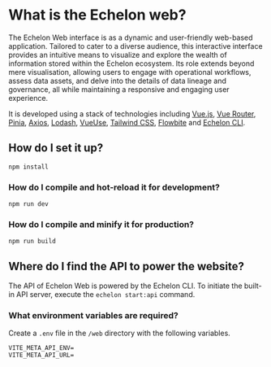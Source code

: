 # What is the Echelon web?

The Echelon Web interface is as a dynamic and user-friendly web-based application. Tailored to cater to a diverse audience, this interactive interface provides an intuitive means to visualize and explore the wealth of information stored within the Echelon ecosystem. Its role extends beyond mere visualisation, allowing users to engage with operational workflows, assess data assets, and delve into the details of data lineage and governance, all while maintaining a responsive and engaging user experience.

It is developed using a stack of technologies including [Vue.js](https://vuejs.org/), [Vue Router](https://router.vuejs.org/), [Pinia](https://pinia.vuejs.org/), [Axios](https://axios-http.com/), [Lodash](https://lodash.com/), [VueUse](https://vueuse.org/), [Tailwind CSS](https://tailwindcss.com/), [Flowbite](https://flowbite.com/) and [Echelon CLI](../cli/).

## How do I set it up?

```shell
npm install
```

### How do I compile and hot-reload it for development?

```shell
npm run dev
```

### How do I compile and minify it for production?

```shell
npm run build
```

## Where do I find the API to power the website?

The API of Echelon Web is powered by the Echelon CLI. To initiate the built-in API server, execute the `echelon start:api` command.

### What environment variables are required?

Create a `.env` file in the `/web` directory with the following variables.

```shell
VITE_META_API_ENV=
VITE_META_API_URL=
```
